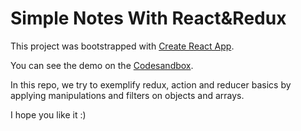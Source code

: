 # 


# Simple Notes With React&Redux

This project was bootstrapped with [Create React App](https://github.com/facebook/create-react-app).

You can see the demo on the [Codesandbox](https://b754ue.csb.app/).

In this repo, we try to exemplify redux, action and reducer basics by applying manipulations and filters on objects and arrays.

I hope you like it :)
